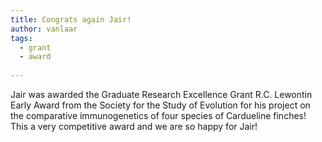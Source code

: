 ```yaml
---
title: Congrats again Jair!
author: vanlaar
tags:
  - grant
  - award
  
---
```


Jair was awarded the Graduate Research Excellence Grant R.C. Lewontin Early Award from the Society for the Study of Evolution for his project on the comparative immunogenetics of four species of Cardueline finches! This a very competitive award and we are so happy for Jair!
